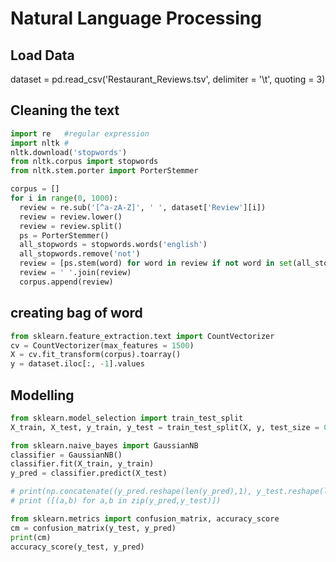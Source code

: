 # Natural Language Processing 

## Load Data

dataset = pd.read_csv('Restaurant_Reviews.tsv', delimiter = '\t', quoting = 3)

## Cleaning the text

```python
import re   #regular expression
import nltk #
nltk.download('stopwords')
from nltk.corpus import stopwords
from nltk.stem.porter import PorterStemmer

corpus = []
for i in range(0, 1000):
  review = re.sub('[^a-zA-Z]', ' ', dataset['Review'][i])
  review = review.lower()
  review = review.split()
  ps = PorterStemmer()
  all_stopwords = stopwords.words('english')
  all_stopwords.remove('not')
  review = [ps.stem(word) for word in review if not word in set(all_stopwords)]
  review = ' '.join(review)
  corpus.append(review)
```

## creating bag of word

```python
from sklearn.feature_extraction.text import CountVectorizer
cv = CountVectorizer(max_features = 1500)
X = cv.fit_transform(corpus).toarray()
y = dataset.iloc[:, -1].values
```

## Modelling

```python
from sklearn.model_selection import train_test_split
X_train, X_test, y_train, y_test = train_test_split(X, y, test_size = 0.20, random_state = 0)

from sklearn.naive_bayes import GaussianNB
classifier = GaussianNB()
classifier.fit(X_train, y_train)
y_pred = classifier.predict(X_test)

# print(np.concatenate((y_pred.reshape(len(y_pred),1), y_test.reshape(len(y_test),1)),1))
# print ([(a,b) for a,b in zip(y_pred,y_test)])

from sklearn.metrics import confusion_matrix, accuracy_score
cm = confusion_matrix(y_test, y_pred)
print(cm)
accuracy_score(y_test, y_pred)

```